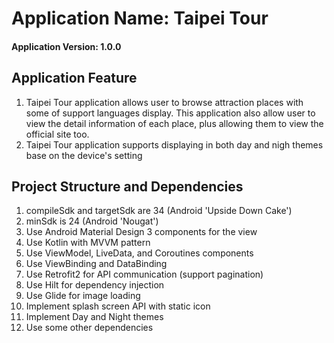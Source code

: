 # Application Name: Taipei Tour

#### Application Version: 1.0.0

## Application Feature

1. Taipei Tour application allows user to browse attraction places with some of support languages
   display. This
   application also
   allow user to view the detail information of each place, plus allowing them to view the official
   site too.
2. Taipei Tour application supports displaying in both day and nigh themes base on the device's
   setting

## Project Structure and Dependencies

1. compileSdk and targetSdk are 34 (Android 'Upside Down Cake')
2. minSdk is 24 (Android 'Nougat')
3. Use Android Material Design 3 components for the view
4. Use Kotlin with MVVM pattern
5. Use ViewModel, LiveData, and Coroutines components
6. Use ViewBinding and DataBinding
7. Use Retrofit2 for API communication (support pagination)
8. Use Hilt for dependency injection
9. Use Glide for image loading
10. Implement splash screen API with static icon
11. Implement Day and Night themes
12. Use some other dependencies

